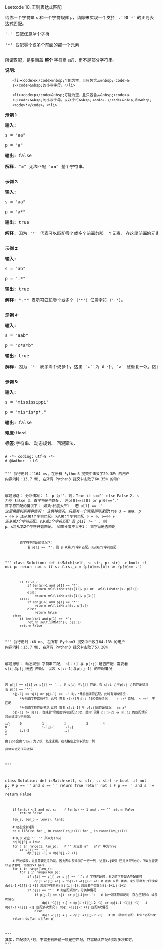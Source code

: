 Leetcode 10. 正则表达式匹配
<p>给你一个字符串&nbsp;<code>s</code>&nbsp;和一个字符规律&nbsp;<code>p</code>，请你来实现一个支持 <code>&#39;.&#39;</code>&nbsp;和&nbsp;<code>&#39;*&#39;</code>&nbsp;的正则表达式匹配。</p>


<pre>&#39;.&#39; 匹配任意单个字符

&#39;*&#39; 匹配零个或多个前面的那一个元素

</pre>



<p>所谓匹配，是要涵盖&nbsp;<strong>整个&nbsp;</strong>字符串&nbsp;<code>s</code>的，而不是部分字符串。</p>



<p><strong>说明:</strong></p>



<ul>

	<li><code>s</code>&nbsp;可能为空，且只包含从&nbsp;<code>a-z</code>&nbsp;的小写字母。</li>

	<li><code>p</code>&nbsp;可能为空，且只包含从&nbsp;<code>a-z</code>&nbsp;的小写字母，以及字符&nbsp;<code>.</code>&nbsp;和&nbsp;<code>*</code>。</li>

</ul>



<p><strong>示例 1:</strong></p>



<pre><strong>输入:</strong>

s = &quot;aa&quot;

p = &quot;a&quot;

<strong>输出:</strong> false

<strong>解释:</strong> &quot;a&quot; 无法匹配 &quot;aa&quot; 整个字符串。

</pre>



<p><strong>示例 2:</strong></p>



<pre><strong>输入:</strong>

s = &quot;aa&quot;

p = &quot;a*&quot;

<strong>输出:</strong> true

<strong>解释:</strong>&nbsp;因为 &#39;*&#39; 代表可以匹配零个或多个前面的那一个元素, 在这里前面的元素就是 &#39;a&#39;。因此，字符串 &quot;aa&quot; 可被视为 &#39;a&#39; 重复了一次。

</pre>



<p><strong>示例&nbsp;3:</strong></p>



<pre><strong>输入:</strong>

s = &quot;ab&quot;

p = &quot;.*&quot;

<strong>输出:</strong> true

<strong>解释:</strong>&nbsp;&quot;.*&quot; 表示可匹配零个或多个（&#39;*&#39;）任意字符（&#39;.&#39;）。

</pre>



<p><strong>示例 4:</strong></p>



<pre><strong>输入:</strong>

s = &quot;aab&quot;

p = &quot;c*a*b&quot;

<strong>输出:</strong> true

<strong>解释:</strong>&nbsp;因为 &#39;*&#39; 表示零个或多个，这里 &#39;c&#39; 为 0 个, &#39;a&#39; 被重复一次。因此可以匹配字符串 &quot;aab&quot;。

</pre>



<p><strong>示例 5:</strong></p>



<pre><strong>输入:</strong>

s = &quot;mississippi&quot;

p = &quot;mis*is*p*.&quot;

<strong>输出:</strong> false</pre>





 **难度**: Hard



 **标签**: 字符串、 动态规划、 回溯算法、 





<div class="hcb_wrap">
<pre class="prism undefined-numbers lang-python" data-lang="Python"><code>
# -*- coding: utf-8 -*-
# @Author  : LG

"""
执行用时：1164 ms, 在所有 Python3 提交中击败了29.38% 的用户
内存消耗：13.7 MB, 在所有 Python3 提交中击败了60.35% 的用户

解题思路：
    分析情况：
        1. p 为'', 则，True if s=='' else False
        2. s 为空 False
        3. 首字符是否匹配， 若p[0]==s[0] or p[0]=='.'
            首字符匹配的情况下：
                如果p长度大于1：
                    若 p[1] == '*'
                        这里需要判断两种情况： 这俩种情况，只要有一个满足即可返回true
                            s = aaa, p = a*a    p 还从第1个字符匹配。s从第2个字符匹配
                            s = a, p=a*a        p 还从第3个字符匹配。s从第1个字符匹配
                    若 p[1] != '*', 则 p、s均从第2个字符开始匹配。
                如果长度不大于1：
                    首字母是否匹配

            首字符不匹配的情况下：
                若 p[1] == '*', 则 p 从第3个字符匹配。s从第2个字符匹配

"""
class Solution:
    def isMatch(self, s: str, p: str) -> bool:
        if not p:
            return not s
        if s:
            first_c = (p[0]==s[0]) or (p[0]=='.')

            if first_c:
                if len(p)>1 and p[1] == '*':
                    return self.isMatch(s[1:], p) or  self.isMatch(s, p[2:])
                else:
                    return self.isMatch(s[1:], p[1:])
            else:
                if len(p)>1 and p[1] == '*':
                    return self.isMatch(s, p[2:])
                else:
                    return False
        else:
            if len(p)>1 and p[1] == '*':
                return self.isMatch(s, p[2:])
            return False

"""
执行用时：68 ms, 在所有 Python3 提交中击败了64.13% 的用户
内存消耗：13.7 MB, 在所有 Python3 提交中击败了53.28%

解题思想：
    动态规划
    字符串匹配， s[：i] 与 p[:j] 是否匹配，需要看 s[i]与p[j]是否 匹配， 以及 s[:i-1]与p[:j-1] 的匹配情况
    
    若 p[j] == s[i] or p[j] == '.', 则 s[i] 与p[j] 匹配，看 s[:i-1]与p[:j-1]的匹配情况
    若 p[j] == '*':
        p[j-1] == s[i] or p[j-1] == '.' 时，*号前面字符匹配，此时有两种情况：
            *号前面字符匹配0次，此时 需看 s[:i]与p[:j-2]的匹配情况     c ca* 匹配， c va*  不匹配
            *号前面字符匹配多次,此时 需看 s[:i-1] 与 p[:j]的匹配情况   aa a*
        p[j-1] != s[i], 也就是*号前面字符匹配了0次，此时 需看 p[:j-2] 与 s[:i] 的匹配情况
    其他情况均不匹配。

    i/j     0           1           2           3        4
    0                   i-1,j-1     i-1,j
    1       i,j-2                   i,j
    2       
    
    由于p不会由*开头，为了统一处理逻辑，在表格左上侧多添加一列
    
    具体实现见代码注释
"""

class Solution:
    def isMatch(self, s: str, p: str) -> bool:
        if not p:           # p == '' and s == '' return True
            return not s    # p == '' and s ！= '' return False

        if len(p) < 2 and not s:    # len(p) == 1 and s == '' return False
            return False

        len_s, len_p = len(s), len(p)

        # 动态规划矩阵
        dp = [[False for _ in range(len_p+1)] for _ in range(len_s+1)]

        # 0,0 对应 ''  '' 所以为True
        dp[0][0] = True
        for j in range(1, len_p):   # '' 对应的 a*   a*b* 等为True
            if p[j] == '*':
                dp[0][j +1] = dp[0][j-2 +1]

        # 开始填表，这里需要注意的是，因为表中多添加了一行一列, 这里i,j索引 还是从0开始的，所以在查表以及填表时，均做了+1 操作
        for i in range(len_s):
            for j in range(len_p):
                if s[i] == p[j] or p[j] == '.': # 字符匹配时，看之前字符是否匹配即可
                    dp[i +1][j +1] = dp[i-1 +1][j-1 +1] # 查表 以及 填表，这么写是为了好理解 dp[i-1 +1][j-1 +1] 对应字符串索引(i-1,j-1)，对应表中位置为(i-1+1,j-1+1)
                if p[j] == '*': # 如匹配项为*，分俩种情况
                    if p[j-1] == s[i] or p[j-1]=='.':   # 前一项字符相配时，存在匹配0次 或多次情况
                        dp[i +1][j +1] = dp[i +1][j-2 +1] or dp[i-1 +1][j +1]   # dp[i-1 +1][j +1] 匹配多次情况； dp[i +1][j-2 +1] 匹配0次情况
                    else:
                        dp[i +1][j +1] = dp[i +1][j-2 +1]   # 前一项字符匹配，默认*匹配0次
        return dp[len_s][len_p]

"""
其实，匹配项为*时，不需要判断前一项是否匹配，只需确认匹配0次及多次即可。
"""</code></pre></div>
